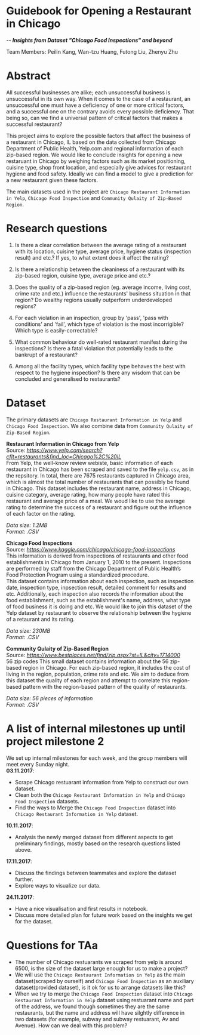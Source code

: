 # Guidebook for Opening a Restaurant in Chicago

***-- Insights from Dataset "Chicago Food Inspections" and beyond***

Team Members: Peilin Kang, Wan-tzu Huang, Futong Liu, Zhenyu Zhu

# Abstract
All successful businesses are alike; each unsuccessful business is unsuccessful in its own way. When it comes to the case of a restaurant, an unsuccessful one must have a deficiency of one or more critical factors, and a successful one on the contrary avoids every possible deficiency. That being so, can we find a universal pattern of critical factors that makes a successful restaurant? 

This project aims to explore the possible factors that affect the business of a restaurant in Chicago, IL based on the data collected from Chicago Department of Public Health, Yelp.com and regional information of each zip-based region. We would like to conclude insights for opening a new restaruant in Chicago by weighing factors such as its market positioning, cuisine type, shop front location, and especially give advices for restaurant hygiene and food safety. Ideally we can find a model to give a prediction for a new restaurant given these factors. 

The main datasets used in the project are `Chicago Restaurant Information in Yelp`, `Chicago Food Inspection` and `Community Qulaity of Zip-Based Region`. 


# Research questions

1. Is there a clear correlation between the average rating of a restaurant with its location, cuisine type, average price, hygiene status (inspection result) and etc.? If yes, to what extent does it affect the rating?

2. Is there a relationship between the cleaniness of a restaurant with its zip-based region, cuisine type, average price and etc.?

3. Does the quality of a zip-based region (eg. average income, living cost, crime rate and etc.) influence the restaurants' business situation in that region? Do wealthy regions usually outperform underdeveloped regions?

4. For each violation in an inspection, group by 'pass', 'pass with conditions' and 'fail', which type of violation is the most incorrigible? Which type is easily-correctable? 

5. What common behaviour do well-rated restaurant manifest during the inspections? Is there a fatal violation that potentially leads to the bankrupt of a restaurant?

6. Among all the facility types, which facility type behaves the best with respect to the hygiene inspection? Is there any wisdom that can be concluded and generalised to restaurants?


# Dataset

The primary datasets are `Chicago Restaurant Information in Yelp` and `Chicago Food Inspection`. We also combine data from `Community Qulaity of Zip-Based Region`.

**Restaurant Information in Chicago from Yelp**
<br>
Source: *https://www.yelp.com/search?cflt=restaurants&find_loc=Chicago%2C%20IL*
<br>
From Yelp, the well-know review webiste, basic information of each restaurant in Chicago has been scraped and saved to the file `yelp.csv`, as in the repsitory. In total, there are 7675 restaurants captured in Chicago area, which is almost the total number of restaurants that can possibly be found in Chicago. This dataset includes the restaurant name, address in Chicago, cuisine category, average rating, how many people have rated this restaurant and average price of a meal. We woud like to use the average rating to determine the success of a restaurant and figure out the influence of each factor on the rating. 

*Data size: 1.2MB*
<br>
*Format: .CSV*

**Chicago Food Inspections**
<br>
Source: *https://www.kaggle.com/chicago/chicago-food-inspections*
<br>
This information is derived from inspections of restaurants and other food establishments in Chicago from January 1, 2010 to the present. Inspections are performed by staff from the Chicago Department of Public Health’s Food Protection Program using a standardized procedure.\
This dataset contains information about each inspection, such as inspection date, inspection type, inpsection result, detailed comment for results and etc. Additionally, each inspection also records the information about the food establishment, such as the establishment's name, address, what type of food business it is doing and etc. We would like to join this dataset of the Yelp dataset by restaurant to observe the relationship between the hygiene of a retaurant and its rating.

*Data size: 230MB*
<br>
*Format: .CSV*

**Community Qulaity of Zip-Based Region**
<br>
Source: *https://www.bestplaces.net/find/zip.aspx?st=IL&city=1714000*
<br>
56 zip codes
This small dataset contains information about the 56 zip-based region in Chicago. For each zip-based region, it includes the cost of living in the region, population, crime rate and etc. 
We aim to deduce from this dataset the quality of each region and attempt to correlate this region-based pattern with the region-based pattern of the quality of restaurants. 

*Data size: 56 pieces of information*
<br>
*Format: .CSV*


# A list of internal milestones up until project milestone 2   
We set up internal milestones for each week, and the group members will meet every Sunday night.  
**03.11.2017**:  
- Scrape Chicago restuarant information from Yelp to construct our own dataset.  
- Clean both the `Chicago Restaurant Information in Yelp` and `Chicago Food Inspection` datasets.  
- Find the ways to Merge the `Chicago Food Inspection` dataset into `Chicago Restaurant Information in Yelp` dataset.  

**10.11.2017**:  
- Analysis the newly merged dataset from different aspects to get preliminary findings, mostly based on the research questions listed above.  

**17.11.2017**:  
- Discuss the findings between teammates and explore the dataset further.  
- Explore ways to visualize our data.  

**24.11.2017**: 
- Have a nice visualisation and first results in notebook.  
- Discuss more detailed plan for future work based on the insights we get for the dataset.  

# Questions for TAa
- The number of Chicago restuarants we scraped from yelp is around 6500, is the size of the dataset large enough for us to make a project? 
- We will use the `Chicago Restaurant Information in Yelp` as the main dataset(scraped by ourself) and `Chicago Food Inspection` as an auxiliary dataset(provided dataset), is it ok for us to arrange datasets like this? 
- When we try to merge the `Chicago Food Inspection` dataset into `Chicago Restaurant Information in Yelp` dataset using restuarant name and part of the address, we found though sometimes they are the same restaurants, but the name and address will have silghtly difference in two datasets (for example, subway and subway restuarant, Av and Avenue). How can we deal with this problem? 
